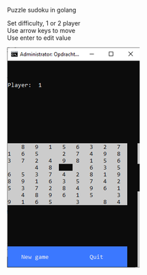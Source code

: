 Puzzle sudoku in golang

Set difficulty, 1 or 2 player<br>
Use arrow keys to move <br>
Use enter to edit value

<img src="https://raw.githubusercontent.com/brenrecorder/puzzlesudoku/main/sudoku.png"></img> 

